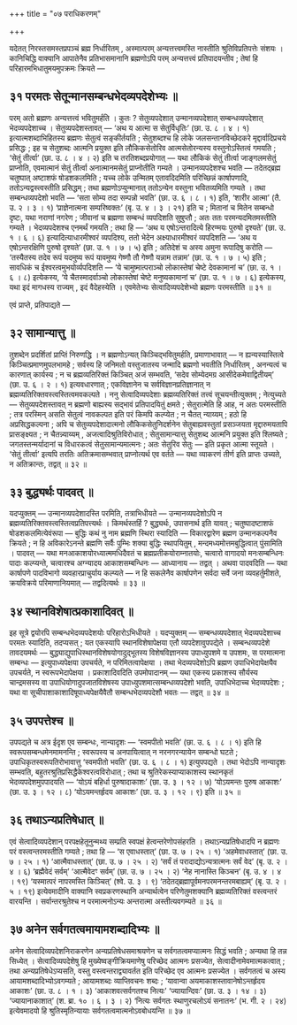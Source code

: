 +++
title = "०७ पराधिकरणम्"

+++

यदेतत् निरस्तसमस्तप्रपञ्चं ब्रह्म निर्धारितम् , अस्मात्परम् अन्यत्तत्त्वमस्ति नास्तीति श्रुतिविप्रतिपत्तेः संशयः । कानिचिद्धि वाक्यानि आपातेनैव प्रतिभासमानानि ब्रह्मणोऽपि परम् अन्यत्तत्त्वं प्रतिपादयन्तीव ; तेषां हि परिहारमभिधातुमयमुपक्रमः क्रियते —

## ३१ परमतः सेतून्मानसम्बन्धभेदव्यपदेशेभ्यः ॥

परम् अतो ब्रह्मणः अन्यत्तत्त्वं भवितुमर्हति । कुतः ? सेतुव्यपदेशात् उन्मानव्यपदेशात् सम्बन्धव्यपदेशात् भेदव्यपदेशाच्च । सेतुव्यपदेशस्तावत् — ‘अथ य आत्मा स सेतुर्विधृतिः’ (छा. उ. ८ । ४ । १) इत्यात्मशब्दाभिहितस्य ब्रह्मणः सेतुत्वं सङ्कीर्तयति ; सेतुशब्दश्च हि लोके जलसन्तानविच्छेदकरे मृद्दार्वादिप्रचये प्रसिद्धः ; इह च सेतुशब्दः आत्मनि प्रयुक्त इति लौकिकसेतोरिव आत्मसेतोरन्यस्य वस्तुनोऽस्तित्वं गमयति ; ‘सेतुं तीर्त्वा’ (छा. उ. ८ । ४ । २) इति च तरतिशब्दप्रयोगात् — यथा लौकिकं सेतुं तीर्त्वा जाङ्गलमसेतुं प्राप्नोति, एवमात्मानं सेतुं तीर्त्वा अनात्मानमसेतुं प्राप्नोतीति गम्यते । उन्मानव्यपदेशश्च भवति — तदेतद्ब्रह्म चतुष्पात् अष्टाशफं षोडशकलमिति ; यच्च लोके उन्मितम् एतावदिदमिति परिच्छिन्नं कार्षापणादि, ततोऽन्यद्वस्त्वस्तीति प्रसिद्धम् ; तथा ब्रह्मणोऽप्युन्मानात् ततोऽन्येन वस्तुना भवितव्यमिति गम्यते । तथा सम्बन्धव्यपदेशो भवति — ‘सता सोम्य तदा सम्पन्नो भवति’ (छा. उ. ६ । ८ । १) इति, ‘शारीर आत्मा’ (तै. उ. २ । ३ । १) ‘प्राज्ञेनात्मना सम्परिष्वक्तः’ (बृ. उ. ४ । ३ । २१) इति च ; मितानां च मितेन सम्बन्धो दृष्टः, यथा नराणां नगरेण ; जीवानां च ब्रह्मणा सम्बन्धं व्यपदिशति सुषुप्तौ ; अतः ततः परमन्यदमितमस्तीति गम्यते । भेदव्यपदेशश्च एनमर्थं गमयति ; तथा हि — ‘अथ य एषोऽन्तरादित्ये हिरण्मयः पुरुषो दृश्यते’ (छा. उ. १ । ६ । ६) इत्यादित्याधारमीश्वरं व्यपदिश्य, ततो भेदेन अक्ष्याधारमीश्वरं व्यपदिशति — ‘अथ य एषोऽन्तरक्षिणि पुरुषो दृश्यते’ (छा. उ. १ । ७ । ५) इति ; अतिदेशं च अस्य अमुना रूपादिषु करोति — ‘तस्यैतस्य तदेव रूपं यदमुष्य रूपं यावमुष्य गेष्णौ तौ गेष्णौ यन्नाम तन्नाम’ (छा. उ. १ । ७ । ५) इति ; सावधिकं च ईश्वरत्वमुभयोर्व्यपदिशति — ‘ये चामुष्मात्पराञ्चो लोकास्तेषां चेष्टे देवकामानां च’ (छा. उ. १ । ६ । ८) इत्येकस्य, ‘ये चैतस्मादर्वाञ्चो लोकास्तेषां चेष्टे मनुष्यकामानां च’ (छा. उ. १ । ७ । ६) इत्येकस्य, यथा इदं मागधस्य राज्यम् , इदं वैदेहस्येति । एवमेतेभ्यः सेत्वादिव्यपदेशेभ्यो ब्रह्मणः परमस्तीति ॥ ३१ ॥

एवं प्राप्ते, प्रतिपाद्यते —

## ३२ सामान्यात्तु ॥

तुशब्देन प्रदर्शितां प्राप्तिं निरुणद्धि । न ब्रह्मणोऽन्यत् किञ्चिद्भवितुमर्हति, प्रमाणाभावात् — न ह्यन्यस्यास्तित्वे किञ्चित्प्रमाणमुपलभामहे ; सर्वस्य हि जनिमतो वस्तुजातस्य जन्मादि ब्रह्मणो भवतीति निर्धारितम् , अनन्यत्वं च कारणात् कार्यस्य ; न च ब्रह्मव्यतिरिक्तं किञ्चित् अजं सम्भवति, ‘सदेव सोम्येदमग्र आसीदेकमेवाद्वितीयम्’ (छा. उ. ६ । २ । १) इत्यवधारणात् ; एकविज्ञानेन च सर्वविज्ञानप्रतिज्ञानात् न ब्रह्मव्यतिरिक्तवस्त्वस्तित्वमवकल्पते । ननु सेत्वादिव्यपदेशाः ब्रह्मव्यतिरिक्तं तत्त्वं सूचयन्तीत्युक्तम् ; नेत्युच्यते — सेतुव्यपदेशस्तावत् न ब्रह्मणो बाह्यस्य सद्भावं प्रतिपादयितुं क्षमते ; सेतुरात्मेति हि आह, न अतः परमस्तीति ; तत्र परस्मिन् असति सेतुत्वं नावकल्पत इति परं किमपि कल्प्येत ; न चैतत् न्याय्यम् ; हठो हि अप्रसिद्धकल्पना ; अपि च सेतुव्यपदेशादात्मनो लौकिकसेतुनिदर्शनेन सेतुबाह्यवस्तुतां प्रसञ्जयता मृद्दारुमयतापि प्रासङ्क्ष्यत ; न चैतन्न्याय्यम् , अजत्वादिश्रुतिविरोधात् ; सेतुसामान्यात्तु सेतुशब्द आत्मनि प्रयुक्त इति श्लिष्यते ; जगतस्तन्मर्यादानां च विधारकत्वं सेतुसामान्यमात्मनः ; अतः सेतुरिव सेतुः — इति प्रकृत आत्मा स्तूयते । ‘सेतुं तीर्त्वा’ इत्यपि तरतिः अतिक्रमासम्भवात् प्राप्नोत्यर्थ एव वर्तते — यथा व्याकरणं तीर्ण इति प्राप्तः उच्यते, न अतिक्रान्तः, तद्वत् ॥ ३२ ॥

## ३३ बुद्ध्यर्थः पादवत् ॥

यदप्युक्तम् — उन्मानव्यपदेशादस्ति परमिति, तत्राभिधीयते — उन्मानव्यपदेशोऽपि न ब्रह्मव्यतिरिक्तवस्त्वस्तित्वप्रतिपत्त्यर्थः । किमर्थस्तर्हि ? बुद्ध्यर्थः, उपासनार्थ इति यावत् ; चतुष्पादष्टाशफं षोडशकलमित्येवंरूपा — बुद्धिः कथं नु नाम ब्रह्मणि स्थिरा स्यादिति — विकारद्वारेण ब्रह्मण उन्मानकल्पनैव क्रियते ; न हि अविकारेऽनन्ते ब्रह्मणि सर्वैः पुम्भिः शक्या बुद्धिः स्थापयितुम् , मन्दमध्यमोत्तमबुद्धित्वात् पुंसामिति । पादवत् — यथा मनआकाशयोरध्यात्ममधिदैवतं च ब्रह्मप्रतीकयोराम्नातयोः, चत्वारो वागादयो मनःसम्बन्धिनः पादाः कल्प्यन्ते, चत्वारश्च अग्न्यादय आकाशसम्बन्धिनः — आध्यानाय — तद्वत् । अथवा पादवदिति — यथा कार्षापणे पादविभागो व्यवहारप्राचुर्याय कल्प्यते — न हि सकलेनैव कार्षापणेन सर्वदा सर्वे जना व्यवहर्तुमीशते, क्रयविक्रये परिमाणानियमात् — तद्वदित्यर्थः ॥ ३३ ॥

## ३४ स्थानविशेषात्प्रकाशादिवत् ॥

इह सूत्रे द्वयोरपि सम्बन्धभेदव्यपदेशयोः परिहारोऽभिधीयते । यदप्युक्तम् — सम्बन्धव्यपदेशात् भेदव्यपदेशाच्च परमतः स्यादिति, तदप्यसत् ; यत एकस्यापि स्थानविशेषापेक्षया एतौ व्यपदेशावुपपद्येते । सम्बन्धव्यपदेशे तावदयमर्थः — बुद्ध्याद्युपाधिस्थानविशेषयोगादुद्भूतस्य विशेषविज्ञानस्य उपाध्युपशमे य उपशमः, स परमात्मना सम्बन्धः — इत्युपाध्यपेक्षया उपचर्यते, न परिमितत्वापेक्षया । तथा भेदव्यपदेशोऽपि ब्रह्मण उपाधिभेदापेक्षयैव उपचर्यते, न स्वरूपभेदापेक्षया । प्रकाशादिवदिति उपमोपादानम् — यथा एकस्य प्रकाशस्य सौर्यस्य चान्द्रमसस्य वा उपाधियोगादुपजातविशेषस्य उपाध्युपशमात्सम्बन्धव्यपदेशो भवति, उपाधिभेदाच्च भेदव्यपदेशः ; यथा वा सूचीपाशाकाशादिषूपाध्यपेक्षयैवैतौ सम्बन्धभेदव्यपदेशौ भवतः — तद्वत् ॥ ३४ ॥

## ३५ उपपत्तेश्च ॥

उपपद्यते च अत्र ईदृश एव सम्बन्धः, नान्यादृशः — ‘स्वमपीतो भवति’ (छा. उ. ६ । ८ । १) इति हि स्वरूपसम्बन्धमेनमामनन्ति ; स्वरूपस्य च अनपायित्वात् न नरनगरन्यायेन सम्बन्धो घटते ; उपाधिकृतस्वरूपतिरोभावात्तु ‘स्वमपीतो भवति’ (छा. उ. ६ । ८ । १) इत्युपपद्यते । तथा भेदोऽपि नान्यादृशः सम्भवति, बहुतरश्रुतिप्रसिद्धैकेश्वरत्वविरोधात् ; तथा च श्रुतिरेकस्याप्याकाशस्य स्थानकृतं भेदव्यपदेशमुपपादयति — ‘योऽयं बहिर्धा पुरुषादाकाशः’ (छा. उ. ३ । १२ । ७) ‘योऽयमन्तः पुरुष आकाशः’ (छा. उ. ३ । १२ । ८) ‘योऽयमन्तर्हृदय आकाशः’ (छा. उ. ३ । १२ । ९) इति ॥ ३५ ॥

## ३६ तथाऽन्यप्रतिषेधात् ॥

एवं सेत्वादिव्यपदेशान् परपक्षहेतूनुन्मथ्य सम्प्रति स्वपक्षं हेत्वन्तरेणोपसंहरति । तथाऽन्यप्रतिषेधादपि न ब्रह्मणः परं वस्त्वन्तरमस्तीति गम्यते ; तथा हि — ‘स एवाधस्तात्’ (छा. उ. ७ । २५ । १) ‘अहमेवाधस्तात्’ (छा. उ. ७ । २५ । १) ‘आत्मैवाधस्तात्’ (छा. उ. ७ । २५ । २) ‘सर्वं तं परादाद्योऽन्यत्रात्मनः सर्वं वेद’ (बृ. उ. २ । ४ । ६) ‘ब्रह्मैवेदं सर्वम्’ ‘आत्मैवेदꣳ सर्वम्’ (छा. उ. ७ । २५ । २) ‘नेह नानास्ति किञ्चन’ (बृ. उ. ४ । ४ । १९) ‘यस्मात्परं नापरमस्ति किञ्चित्’ (श्वे. उ. ३ । ९) ‘तदेतद्ब्रह्मापूर्वमनपरमनन्तरमबाह्यम्’ (बृ. उ. २ । ५ । १९) इत्येवमादीनि वाक्यानि स्वप्रकरणस्थानि अन्यार्थत्वेन परिणेतुमशक्यानि ब्रह्मव्यतिरिक्तं वस्त्वन्तरं वारयन्ति । सर्वान्तरश्रुतेश्च न परमात्मनोऽन्यः अन्तरात्मा अस्तीत्यवगम्यते ॥ ३६ ॥

## ३७ अनेन सर्वगतत्वमायामशब्दादिभ्यः ॥

अनेन सेत्वादिव्यपदेशनिराकरणेन अन्यप्रतिषेधसमाश्रयणेन च सर्वगतत्वमप्यात्मनः सिद्धं भवति ; अन्यथा हि तन्न सिध्येत् । सेत्वादिव्यपदेशेषु हि मुख्येष्वङ्गीक्रियमाणेषु परिच्छेद आत्मनः प्रसज्येत, सेत्वादीनामेवमात्मकत्वात् ; तथा अन्यप्रतिषेधेऽप्यसति, वस्तु वस्त्वन्तराद्व्यावर्तत इति परिच्छेद एव आत्मनः प्रसज्येत । सर्वगतत्वं च अस्य आयामशब्दादिभ्योऽवगम्यते ; आयामशब्दः व्याप्तिवचनः शब्दः ; ‘यावान्वा अयमाकाशस्तावानेषोऽन्तर्हृदय आकाशः’ (छा. उ. ८ । १ । ३) ‘आकाशवत्सर्वगतश्च नित्यः’ ‘ज्यायान्दिवः’ (छा. उ. ३ । १४ । ३) ‘ज्यायानाकाशात्’ (श. ब्रा. १० । ६ । ३ । २) ‘नित्यः सर्वगतः स्थाणुरचलोऽयं सनातनः’ (भ. गी. २ । २४) इत्येवमादयो हि श्रुतिस्मृतिन्यायाः सर्वगतत्वमात्मनोऽवबोधयन्ति ॥ ३७ ॥

